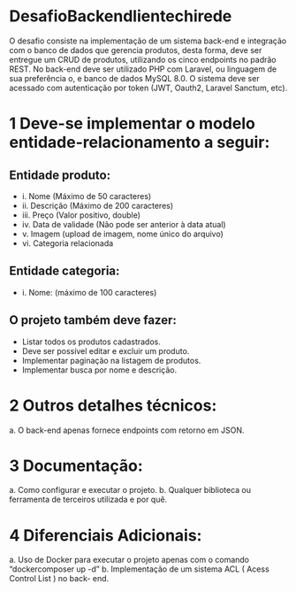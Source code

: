 # DesafioBackendlientechirede

O desafio consiste na implementação de um sistema back-end e integração
com o banco de dados que gerencia produtos, desta forma, deve ser entregue
um CRUD de produtos, utilizando os cinco endpoints no padrão REST. No
back-end deve ser utilizado PHP com Laravel, ou linguagem de sua
preferência o, e banco de dados MySQL 8.0.
O sistema deve ser acessado com autenticação por token (JWT, Oauth2,
Laravel Sanctum, etc).

# 1 Deve-se implementar o modelo entidade-relacionamento a seguir:
## Entidade produto:
 - i. Nome (Máximo de 50 caracteres)
 - ii. Descrição (Máximo de 200 caracteres)
 - iii. Preço (Valor positivo, double)
 - iv. Data de validade (Não pode ser anterior à data atual)
 - v. Imagem (upload de imagem, nome único do arquivo)
 - vi. Categoria relacionada
## Entidade categoria:
 - i. Nome: (máximo de 100 caracteres)

## O projeto também deve fazer:
 - Listar todos os produtos cadastrados.
 - Deve ser possível editar e excluir um produto.
 - Implementar paginação na listagem de produtos.
 - Implementar busca por nome e descrição. 

# 2 Outros detalhes técnicos:
a. O back-end apenas fornece endpoints com retorno em JSON.

# 3 Documentação: 
a. Como configurar e executar o projeto.
b. Qualquer biblioteca ou ferramenta de terceiros utilizada e por quê. 

# 4 Diferenciais Adicionais:
a. Uso de Docker para executar o projeto apenas com o comando “dockercomposer up -d”
b. Implementação de um sistema ACL ( Acess Control List ) no back- end. 

